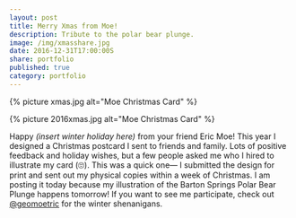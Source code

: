 ```yaml
---
layout: post
title: Merry Xmas from Moe!
description: Tribute to the polar bear plunge.
image: /img/xmasshare.jpg
date: 2016-12-31T17:00:00S
share: portfolio 
published: true
category: portfolio
---
```



{% picture xmas.jpg alt="Moe Christmas Card" %}

{% picture 2016xmas.jpg alt="Moe Christmas Card" %}

Happy *(insert winter holiday here)* from your friend Eric Moe! This year I designed a Christmas postcard I sent to friends and family. Lots of positive feedback and holiday wishes, but a few people asked me who I hired to illustrate my card (🙄). This was a quick one— I submitted the design for print and sent out my physical copies within a week of Christmas. I am posting it today because my illustration of the Barton Springs Polar Bear Plunge happens tomorrow! If you want to see me participate, check out [@geomoetric](/geomoetric/) for the winter shenanigans. 

